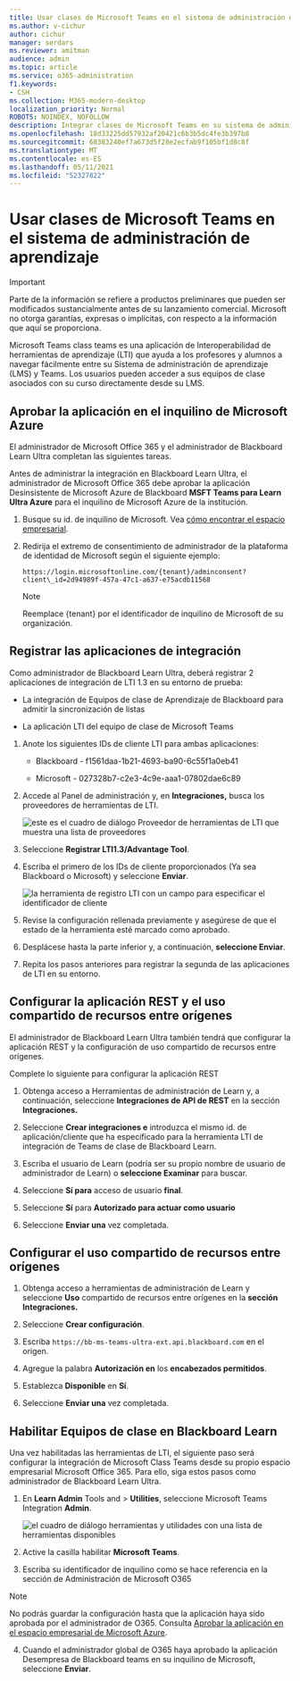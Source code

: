 ```yaml
---
title: Usar clases de Microsoft Teams en el sistema de administración de aprendizaje
ms.author: v-cichur
author: cichur
manager: serdars
ms.reviewer: amitman
audience: admin
ms.topic: article
ms.service: o365-administration
f1.keywords:
- CSH
ms.collection: M365-modern-desktop
localization_priority: Normal
ROBOTS: NOINDEX, NOFOLLOW
description: Integrar clases de Microsoft Teams en su sistema de administración de aprendizaje
ms.openlocfilehash: 18d33225dd57932af20421c6b3b5dc4fe3b397b8
ms.sourcegitcommit: 68383240ef7a673d5f28e2ecfab9f105bf1d8c8f
ms.translationtype: MT
ms.contentlocale: es-ES
ms.lasthandoff: 05/11/2021
ms.locfileid: "52327822"
---
```

# <a name="use-microsoft-teams-classes-in-your-learning-management-system"></a>Usar clases de Microsoft Teams en el sistema de administración de aprendizaje

> [!IMPORTANT]
> Parte de la información se refiere a productos preliminares que pueden ser modificados sustancialmente antes de su lanzamiento comercial. Microsoft no otorga garantías, expresas o implícitas, con respecto a la información que aquí se proporciona.

Microsoft Teams class teams es una aplicación de Interoperabilidad de herramientas de aprendizaje (LTI) que ayuda a los profesores y alumnos a navegar fácilmente entre su Sistema de administración de aprendizaje (LMS) y Teams. Los usuarios pueden acceder a sus equipos de clase asociados con su curso directamente desde su LMS.

## <a name="approve-the-app-in-the-microsoft-azure-tenant"></a>Aprobar la aplicación en el inquilino de Microsoft Azure

El administrador de Microsoft Office 365 y el administrador de Blackboard Learn Ultra completan las siguientes tareas.

Antes de administrar la integración en Blackboard Learn Ultra, el administrador de Microsoft Office 365 debe aprobar la aplicación Desinsistente de Microsoft Azure de Blackboard **MSFT Teams para Learn Ultra Azure** para el inquilino de Microsoft Azure de la institución.

1. Busque su id. de inquilino de Microsoft. Vea [cómo encontrar el espacio empresarial](/azure/active-directory/fundamentals/active-directory-how-to-find-tenant).

2. Redirija el extremo de consentimiento de administrador de la plataforma de identidad de Microsoft según el siguiente ejemplo:

   `https://login.microsoftonline.com/{tenant}/adminconsent?client\_id=2d94989f-457a-47c1-a637-e75acdb11568`

   > [!NOTE]
   > Reemplace {tenant} por el identificador de inquilino de Microsoft de su organización.

## <a name="register-the-integration-apps"></a>Registrar las aplicaciones de integración

Como administrador de Blackboard Learn Ultra, deberá registrar 2 aplicaciones de integración de LTI 1.3 en su entorno de prueba:

- La integración de Equipos de clase de Aprendizaje de Blackboard para admitir la sincronización de listas

- La aplicación LTI del equipo de clase de Microsoft Teams

1. Anote los siguientes IDs de cliente LTI para ambas aplicaciones:

    - Blackboard - f1561daa-1b21-4693-ba90-6c55f1a0eb41

    - Microsoft - 027328b7-c2e3-4c9e-aaa1-07802dae6c89

2. Accede al Panel de administración y, en **Integraciones,** busca los proveedores de herramientas de LTI.

   ![este es el cuadro de diálogo Proveedor de herramientas de LTI que muestra una lista de proveedores](../media/lti-media/lti-tool-providers.png)

3. Seleccione **Registrar LTI1.3/Advantage Tool**.

4. Escriba el primero de los IDs de cliente proporcionados (Ya sea Blackboard o Microsoft) y seleccione **Enviar**.

   ![la herramienta de registro LTI con un campo para especificar el identificador de cliente](../media/lti-media/register-tool.png)

5. Revise la configuración rellenada previamente y asegúrese de que el estado de la herramienta esté marcado como aprobado.

6. Desplácese hasta la parte inferior y, a continuación, **seleccione Enviar**.

7. Repita los pasos anteriores para registrar la segunda de las aplicaciones de LTI en su entorno.

## <a name="set-up-the-rest-application-and-cross-origin-resource-sharing"></a>Configurar la aplicación REST y el uso compartido de recursos entre orígenes

El administrador de Blackboard Learn Ultra también tendrá que configurar la aplicación REST y la configuración de uso compartido de recursos entre orígenes.

Complete lo siguiente para configurar la aplicación REST

1. Obtenga acceso a Herramientas de administración de Learn y, a continuación, seleccione **Integraciones de API de REST** en la sección **Integraciones.**

2. Seleccione **Crear integraciones e** introduzca el mismo id. de aplicación/cliente que ha especificado para la herramienta LTI de integración de Teams de clase de Blackboard Learn.

3. Escriba el usuario de Learn (podría ser su propio nombre de usuario de administrador de Learn) o **seleccione Examinar** para buscar.

4. Seleccione **Sí para** acceso de usuario **final**.

5. Seleccione **Sí** para **Autorizado para actuar como usuario**

6. Seleccione **Enviar una** vez completada.

## <a name="set-up-cross-origin-resource-sharing"></a>Configurar el uso compartido de recursos entre orígenes

1. Obtenga acceso a herramientas de administración de Learn y seleccione **Uso** compartido de recursos entre orígenes en la **sección Integraciones.**

2. Seleccione **Crear configuración**.

3. Escriba `https://bb-ms-teams-ultra-ext.api.blackboard.com` en el origen.

4. Agregue la palabra **Autorización en** los **encabezados permitidos**.

5. Establezca **Disponible** en **Sí**.

6. Seleccione **Enviar una** vez completada.

## <a name="enable-class-teams-in-blackboard-learn"></a>Habilitar Equipos de clase en Blackboard Learn

Una vez habilitadas las herramientas de LTI, el siguiente paso será configurar la integración de Microsoft Class Teams desde su propio espacio empresarial Microsoft Office 365. Para ello, siga estos pasos como administrador de Blackboard Learn Ultra.

1. En **Learn Admin** Tools and  >  **Utilities**, seleccione Microsoft Teams Integration **Admin**.

   ![el cuadro de diálogo herramientas y utilidades con una lista de herramientas disponibles](../media/lti-media/tools-utilities.png)

2. Active la casilla habilitar **Microsoft Teams**.

3. Escriba su identificador de inquilino como se hace referencia en la sección de Administración de Microsoft O365

 > [!NOTE]
 > No podrás guardar la configuración hasta que la aplicación haya sido aprobada por el administrador de O365. Consulta [Aprobar la aplicación en el espacio empresarial de Microsoft Azure](#approve-the-app-in-the-microsoft-azure-tenant).

4. Cuando el administrador global de O365 haya aprobado la aplicación Desempresa de Blackboard teams en su inquilino de Microsoft, seleccione **Enviar**.
